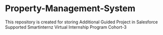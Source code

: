 # Property-Management-System
This repository is created for storing Additional Guided Project in Salesforce Supported Smartinternz Virtual Internship Program Cohort-3
